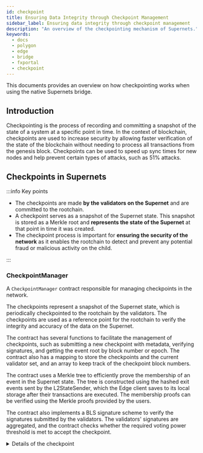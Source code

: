 ```yaml
---
id: checkpoint
title: Ensuring Data Integrity through Checkpoint Management
sidebar_label: Ensuring data integrity through checkpoint management
description: "An overview of the checkpointing mechanism of Supernets."
keywords:
  - docs
  - polygon
  - edge
  - bridge
  - fxportal
  - checkpoint
---
```


This documents provides an overview on how checkpointing works when using the native Supernets bridge.

## Introduction

Checkpointing is the process of recording and committing a snapshot of the state of a system at a specific point in time. In the context of blockchain, checkpoints are used to increase security by allowing faster verification of the state of the blockchain without needing to process all transactions from the genesis block. Checkpoints can be used to speed up sync times for new nodes and help prevent certain types of attacks, such as 51% attacks.

## Checkpoints in Supernets

:::info Key points

- The checkpoints are made **by the validators on the Supernet** and are committed to the rootchain.
- A checkpoint serves as a snapshot of the Supernet state. This snapshot is stored as a Merkle root and **represents the state of the Supernet** at that point in time it was created.
- The checkpoint process is important for **ensuring the security of the network** as it enables the rootchain to detect and prevent any potential fraud or malicious activity on the child.

:::

### CheckpointManager

A `CheckpointManager` contract responsible for managing checkpoints in the network.

The checkpoints represent a snapshot of the Supernet state, which is periodically checkpointed to the rootchain by the validators. The checkpoints are used as a reference point for the rootchain to verify the integrity and accuracy of the data on the Supernet.

The contract has several functions to facilitate the management of checkpoints, such as submitting a new checkpoint with metadata, verifying signatures, and getting the event root by block number or epoch. The contract also has a mapping to store the checkpoints and the current validator set, and an array to keep track of the checkpoint block numbers.

The contract uses a Merkle tree to efficiently prove the membership of an event in the Supernet state. The tree is constructed using the hashed exit events sent by the L2StateSender, which the Edge client saves to its local storage after their transactions are executed. The membership proofs can be verified using the Merkle proofs provided by the users.

The contract also implements a BLS signature scheme to verify the signatures submitted by the validators. The validators' signatures are aggregated, and the contract checks whether the required voting power threshold is met to accept the checkpoint.

<!--
<div align="center">
  <img src="/img/supernets-checkpoint-exit.excalidraw.png" alt="bridge" width="110%" height="40%" />
</div>
-->
<details>
<summary>Details of the checkpoint</summary>

To elaborate, the root of the Merkle tree is a hash value that represents a specific subset of the Supernet state at a specific point in time. This state includes only the exit events sent by the L2StateSender contract. When a user wants to exit the L2 chain (transfer their tokens from L2 to L1), their exit transaction is included in this Merkle tree.

When a checkpoint is made, the root of the Merkle tree is included as part of the checkpoint, along with other metadata. This checkpoint is then sent to the rootchain where it is verified and stored by the validators.

Later, when a user wants to verify a particular exit event on the Supernet, they can provide a Merkle proof, which is a cryptographic proof that demonstrates the inclusion of a particular exit event in the Merkle tree. The Merkle proof can be verified by the rootchain using the root of the Merkle tree, which was included in the checkpoint.

In short, the root of the Merkle tree is a compact representation of the exit events on the Supernet at a specific point in time, which is included in checkpoints and used for verification purposes.

</details>

<!--
<div align="center">
  <img src="/img/supernets-checkpoint.excalidraw.png" alt="bridge" width="110%" height="40%" />
</div>
-->
